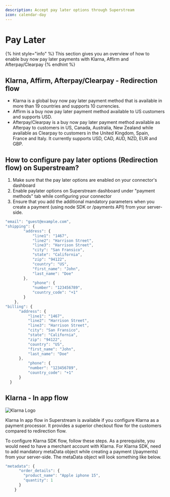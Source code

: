 ```yaml
---
description: Accept pay later options through Superstream
icon: calendar-day
---
```


# Pay Later

{% hint style="info" %}
This section gives you an overview of how to enable buy now pay later payments with Klarna, Affirm and Afterpay/Clearpay
{% endhint %}

## Klarna, Affirm, Afterpay/Clearpay - Redirection flow

* Klarna is a global buy now pay later payment method that is available in more than 19 countries and supports 10 currencies.
* Affirm is a buy now pay later payment method available to US customers and supports USD.
* Afterpay/Clearpay is a buy now pay later payment method available as Afterpay to customers in US, Canada, Australia, New Zealand while available as Clearpay to customers in the United Kingdom, Spain, France and Italy. It currently supports USD, CAD, AUD, NZD, EUR and GBP.

## **How to configure pay later options (Redirection flow) on Superstream?**

1. Make sure that the pay later options are enabled on your connector's dashboard
2. Enable paylater options on Superstream dashboard under "payment methods" tab while configuring your connector
3. Ensure that you add the additional mandatory parameters when you create a payment (using node SDK or /payments API) from your server-side.

```js
"email": "guest@example.com",
"shipping": {
        "address": {
            "line1": "1467",
            "line2": "Harrison Street",
            "line3": "Harrison Street",
            "city": "San Fransico",
            "state": "California",
            "zip": "94122",
            "country": "US",
            "first_name": "John",
            "last_name": "Doe"
        },
            "phone": {
            "number": "123456789",
            "country_code": "+1"
        }
    },
"billing": {
      "address": {
          "line1": "1467",
          "line2": "Harrison Street",
          "line3": "Harrison Street",
          "city": "San Fransico",
          "state": "California",
          "zip": "94122",
          "country": "US",
          "first_name": "John",
          "last_name": "Doe"
      },
          "phone": {
          "number": "123456789",
          "country_code": "+1"
      }
  }
```

## Klarna - In app flow

![Klarna Logo](https://hyperswitch.io/icons/homePageIcons/logos/klarnaLogo.svg)

Klarna In app flow in Superstream is available if you configure Klarna as a payment processor. It provides a superior checkout flow for the customers compared to redirection flow.

To configure Klarna SDK flow, follow these steps. As a prerequisite, you would need to have a merchant account with Klarna. For Klarna SDK, need to add mandatory metaData object while creating a payment (/payments) from your server-side. The metaData object will look something like below.

```js
"metadata": {
      "order_details": {
        "product_name": "Apple iphone 15",
        "quantity": 1
      }
    }
```
